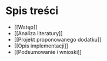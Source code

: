 # Spis treści
- [[Wstęp]]
- [[Analiza literatury]]
- [[Projekt proponowanego dodatku]]
- [[Opis implementacji]]
- [[Podsumowanie i wnioski]]
